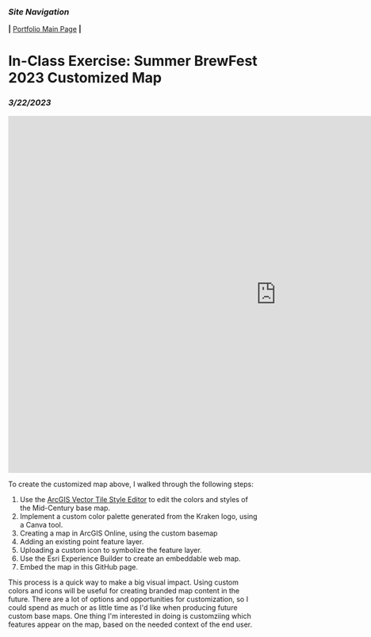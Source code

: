 ### *Site Navigation*
**|**  [Portfolio Main Page](/README.md)  **|** 
# In-Class Exercise: Summer BrewFest 2023 Customized Map
### *3/22/2023*

<iframe width="1080" height="720" frameborder="0" allowfullscreen src="https://arcg.is/0enyGH"></iframe>

To create the customized map above, I walked through the following steps:
1. Use the [ArcGIS Vector Tile Style Editor](https://www.arcgis.com/apps/vtseditor/en/#/styles) to edit the colors and styles of the Mid-Century base map. 
2. Implement a custom color palette generated from the Kraken logo, using a Canva tool.
3. Creating a map in ArcGIS Online, using the custom basemap
4. Adding an existing point feature layer.
5. Uploading a custom icon to symbolize the feature layer.
6. Use the Esri Experience Builder to create an embeddable web map.
7. Embed the map in this GitHub page. 

This process is a quick way to make a big visual impact. Using custom colors and icons will be useful for creating branded map content in the future. There are a lot of options and opportunities for customization, so I could spend as much or as little time as I'd like when producing future custom base maps. One thing I'm interested in doing is customziing which features appear on the map, based on the needed context of the end user. 
